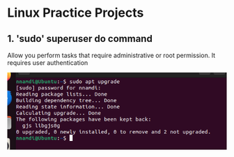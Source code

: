 # Linux Practice Projects

## 1. 'sudo' superuser do command
Allow you perform tasks that require administrative or root permission.
It requires user authentication

![Alt text](<Images/Screenshot 2024-01-15 165617.png>)
